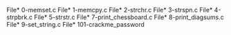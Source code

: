 File* 0-memset.c
File* 1-memcpy.c
File* 2-strchr.c
File* 3-strspn.c
File* 4-strpbrk.c
File* 5-strstr.c
File* 7-print_chessboard.c
File* 8-print_diagsums.c
File* 9-set_string.c
File* 101-crackme_password

